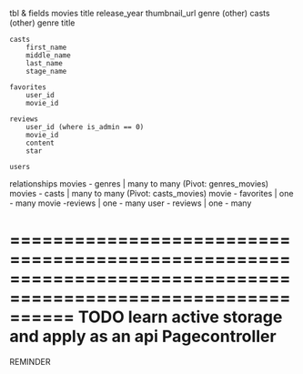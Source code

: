 tbl & fields
    movies
        title
        release_year
        thumbnail_url
        genre (other)
        casts (other)
    genre
        title

    casts
        first_name
        middle_name
        last_name
        stage_name
    
    favorites
        user_id
        movie_id
    
    reviews
        user_id (where is_admin == 0)
        movie_id
        content
        star

    users
    

relationships
    movies - genres | many to many     (Pivot: genres_movies)
    movies - casts | many to many       (Pivot: casts_movies)
    movie - favorites | one - many
    movie -reviews | one - many
    user - reviews | one - many

==============================================================================================================
TODO
    learn active storage and apply as an api
    Pagecontroller
==============================================================================================================
REMINDER
    



        
